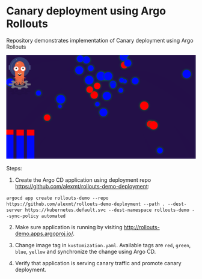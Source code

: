 # Canary deployment using Argo Rollouts

Repository demonstrates implementation of Canary deployment using Argo Rollouts

![demo](./demo.png)

Steps:

1. Create the Argo CD application using deployment repo https://github.com/alexmt/rollouts-demo-deployment: 

```
argocd app create rollouts-demo --repo https://github.com/alexmt/rollouts-demo-deployment --path . --dest-server https://kubernetes.default.svc --dest-namespace rollouts-demo --sync-policy automated
```

2. Make sure application is running by visiting http://rollouts-demo.apps.argoproj.io/.

3. Change image tag in `kustomization.yaml`. Available tags are `red`, `green`, `blue`, `yellow` and synchronize the change using Argo CD.

4. Verify that application is serving canary traffic and promote canary deployment.
